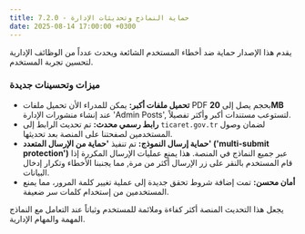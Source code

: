 ```yaml
---
title: 7.2.0 - حماية النماذج وتحديثات الإدارة
date: 2025-08-14 17:00:00 +0300
---
```


يقدم هذا الإصدار حماية ضد أخطاء المستخدم الشائعة ويحدث عدداً من الوظائف الإدارية لتحسين تجربة المستخدم.

### ميزات وتحسينات جديدة

*   **تحميل ملفات أكبر:** يمكن للمدراء الأن تحميل ملفات PDF بحجم يصل إلى **20MB** عند إنشاء منشورات الإدارة 'Admin Posts', لتستوعب مستندات أكبر وأكثر تفصيلاً.
*   **رابط رسمي محدث:** تم تحديث الرابط إلى `ticaret.gov.tr` لضمان وصول المستخدمين لصفحتنا على المنصة بعد تحديثها.
*   **حماية إرسال النموذج:** تم تنفيذ **'حماية من الإرسال المتعدد' ('multi-submit protection')** عبر جميع النماذج في المنصة. هذا يمنع عمليات الإرسال المكررة إذا قام المستخدم بالنقر على زر الإرسال أكثر من مرة, مما يجنبنا الأخطاء وتكرار إدخال البيانات.
*   **أمان محسن:** تمت إضافة شروط تحقق جديدة إلى عملية تغيير كلمة المرور، مما يمنع المستخدمين من إستخدام كلمات سر ضعيفة.

يجعل هذا التحديث المنصة أكثر كفاءة وملائمة للمستخدم وثباتاً عند التعامل مع النماذج المهمة والمهام الإدارية.
